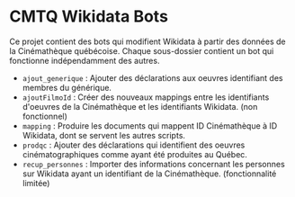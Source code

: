 # CMTQ Wikidata Bots
Ce projet contient des bots qui modifient Wikidata à partir des données de la Cinémathèque québécoise. Chaque sous-dossier contient un bot qui fonctionne indépendamment des autres.

* `ajout_generique` : Ajouter des déclarations aux oeuvres identifiant des membres du générique.
* `ajoutFilmoId` : Créer des nouveaux mappings entre les identifiants d'oeuvres de la Cinémathèque et les identifiants Wikidata. (non fonctionnel)
* `mapping` : Produire les documents qui mappent ID Cinémathèque à ID Wikidata, dont se servent les autres scripts.
* `prodqc` : Ajouter des déclarations qui identifient des oeuvres cinématographiques comme ayant été produites au Québec.
* `recup_personnes` : Importer des informations concernant les personnes sur Wikidata ayant un identifiant de la Cinémathèque. (fonctionnalité limitée)
